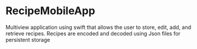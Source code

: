 # RecipeMobileApp
Multiview application using swift that allows the user to store, edit, add, and retrieve recipes. Recipes are encoded and decoded using Json files for persistent storage
